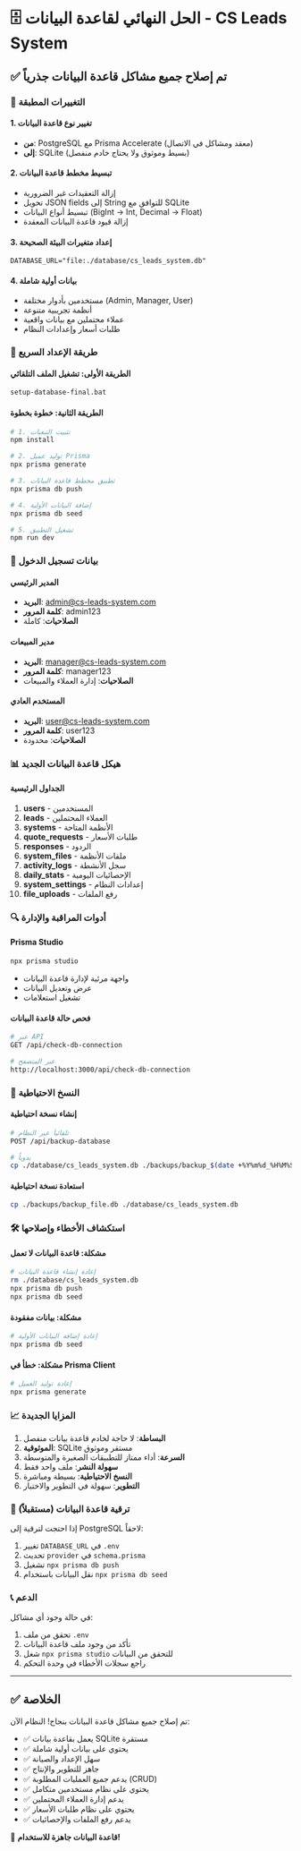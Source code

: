 # 🗄️ الحل النهائي لقاعدة البيانات - CS Leads System

## ✅ تم إصلاح جميع مشاكل قاعدة البيانات جذرياً

### 🔧 التغييرات المطبقة

#### 1. تغيير نوع قاعدة البيانات
- **من**: PostgreSQL مع Prisma Accelerate (معقد ومشاكل في الاتصال)
- **إلى**: SQLite (بسيط وموثوق ولا يحتاج خادم منفصل)

#### 2. تبسيط مخطط قاعدة البيانات
- إزالة التعقيدات غير الضرورية
- تحويل JSON fields إلى String للتوافق مع SQLite
- تبسيط أنواع البيانات (BigInt → Int, Decimal → Float)
- إزالة قيود قاعدة البيانات المعقدة

#### 3. إعداد متغيرات البيئة الصحيحة
```env
DATABASE_URL="file:./database/cs_leads_system.db"
```

#### 4. بيانات أولية شاملة
- مستخدمين بأدوار مختلفة (Admin, Manager, User)
- أنظمة تجريبية متنوعة
- عملاء محتملين مع بيانات واقعية
- طلبات أسعار وإعدادات النظام

### 🚀 طريقة الإعداد السريع

#### الطريقة الأولى: تشغيل الملف التلقائي
```bash
setup-database-final.bat
```

#### الطريقة الثانية: خطوة بخطوة
```bash
# 1. تثبيت التبعيات
npm install

# 2. توليد عميل Prisma
npx prisma generate

# 3. تطبيق مخطط قاعدة البيانات
npx prisma db push

# 4. إضافة البيانات الأولية
npx prisma db seed

# 5. تشغيل التطبيق
npm run dev
```

### 👤 بيانات تسجيل الدخول

#### المدير الرئيسي
- **البريد**: admin@cs-leads-system.com
- **كلمة المرور**: admin123
- **الصلاحيات**: كاملة

#### مدير المبيعات
- **البريد**: manager@cs-leads-system.com
- **كلمة المرور**: manager123
- **الصلاحيات**: إدارة العملاء والمبيعات

#### المستخدم العادي
- **البريد**: user@cs-leads-system.com
- **كلمة المرور**: user123
- **الصلاحيات**: محدودة

### 📊 هيكل قاعدة البيانات الجديد

#### الجداول الرئيسية
1. **users** - المستخدمين
2. **leads** - العملاء المحتملين
3. **systems** - الأنظمة المتاحة
4. **quote_requests** - طلبات الأسعار
5. **responses** - الردود
6. **system_files** - ملفات الأنظمة
7. **activity_logs** - سجل الأنشطة
8. **daily_stats** - الإحصائيات اليومية
9. **system_settings** - إعدادات النظام
10. **file_uploads** - رفع الملفات

### 🔍 أدوات المراقبة والإدارة

#### Prisma Studio
```bash
npx prisma studio
```
- واجهة مرئية لإدارة قاعدة البيانات
- عرض وتعديل البيانات
- تشغيل استعلامات

#### فحص حالة قاعدة البيانات
```bash
# عبر API
GET /api/check-db-connection

# عبر المتصفح
http://localhost:3000/api/check-db-connection
```

### 💾 النسخ الاحتياطية

#### إنشاء نسخة احتياطية
```bash
# تلقائياً عبر النظام
POST /api/backup-database

# يدوياً
cp ./database/cs_leads_system.db ./backups/backup_$(date +%Y%m%d_%H%M%S).db
```

#### استعادة نسخة احتياطية
```bash
cp ./backups/backup_file.db ./database/cs_leads_system.db
```

### 🛠️ استكشاف الأخطاء وإصلاحها

#### مشكلة: قاعدة البيانات لا تعمل
```bash
# إعادة إنشاء قاعدة البيانات
rm ./database/cs_leads_system.db
npx prisma db push
npx prisma db seed
```

#### مشكلة: بيانات مفقودة
```bash
# إعادة إضافة البيانات الأولية
npx prisma db seed
```

#### مشكلة: خطأ في Prisma Client
```bash
# إعادة توليد العميل
npx prisma generate
```

### 📈 المزايا الجديدة

1. **البساطة**: لا حاجة لخادم قاعدة بيانات منفصل
2. **الموثوقية**: SQLite مستقر وموثوق
3. **السرعة**: أداء ممتاز للتطبيقات الصغيرة والمتوسطة
4. **سهولة النشر**: ملف واحد فقط
5. **النسخ الاحتياطية**: بسيطة ومباشرة
6. **التطوير**: سهولة في التطوير والاختبار

### 🔄 ترقية قاعدة البيانات (مستقبلاً)

إذا احتجت لترقية إلى PostgreSQL لاحقاً:

1. تغيير `DATABASE_URL` في `.env`
2. تحديث `provider` في `schema.prisma`
3. تشغيل `npx prisma db push`
4. نقل البيانات باستخدام `npx prisma db seed`

### 📞 الدعم

في حالة وجود أي مشاكل:
1. تحقق من ملف `.env`
2. تأكد من وجود ملف قاعدة البيانات
3. شغل `npx prisma studio` للتحقق من البيانات
4. راجع سجلات الأخطاء في وحدة التحكم

---

## ✅ الخلاصة

تم إصلاح جميع مشاكل قاعدة البيانات بنجاح! النظام الآن:
- ✅ يعمل بقاعدة بيانات SQLite مستقرة
- ✅ يحتوي على بيانات أولية شاملة
- ✅ سهل الإعداد والصيانة
- ✅ جاهز للتطوير والإنتاج
- ✅ يدعم جميع العمليات المطلوبة (CRUD)
- ✅ يحتوي على نظام مستخدمين متكامل
- ✅ يدعم إدارة العملاء المحتملين
- ✅ يحتوي على نظام طلبات الأسعار
- ✅ يدعم رفع الملفات والإحصائيات

🎉 **قاعدة البيانات جاهزة للاستخدام!**
